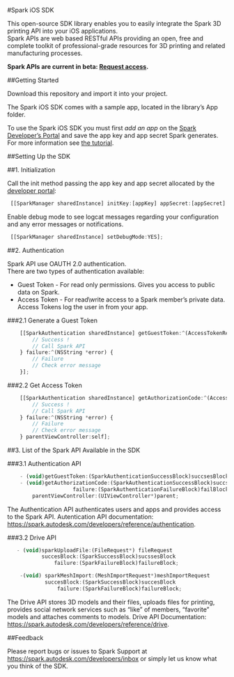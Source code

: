 #Spark iOS SDK

This open-source SDK library enables you to easily integrate the Spark 3D printing API into your iOS applications.<br>
Spark APIs are web based RESTful APIs providing an open, free and complete toolkit of professional-grade resources for 3D printing and related manufacturing processes. 

<b>Spark APIs are current in beta: [Request access](https://spark.autodesk.com/developers/).</b>

##Getting Started

Download this repository and import it into your project.

The Spark iOS SDK comes with a sample app, located in the library’s App folder.

To use the Spark iOS SDK you must first <i>add an app</i> on the [Spark Developer’s Portal](https://spark.autodesk.com/developers/myApps) and save the app key and app secret Spark generates. For more information see [the tutorial](https://spark.autodesk.com/developers/reference/introduction/tutorials/register-an-app).

##Setting Up the SDK

##1. Initialization

Call the init method passing the app key and app secret allocated by the [developer portal](https://spark.autodesk.com/developers/myApps):
```JavaScript
 [[SparkManager sharedInstance] initKey:[appKey] appSecret:[appSecret] envType:[ENV_TYPE]];
```
Enable debug mode to see logcat messages regarding your configuration and any error messages or notifications.<br>
```JavaScript
 [[SparkManager sharedInstance] setDebugMode:YES];
```

##2. Authentication

Spark API use OAUTH 2.0 authentication.<br>
There are two types of authentication available:<br>
* Guest Token - For read only permissions. Gives you access to public data on Spark.
* Access Token - For read\write access to a Spark member’s private data. Access Tokens log the user in from your app.

###2.1 Generate a Guest Token

```JavaScript
    [[SparkAuthentication sharedInstance] getGuestToken:^(AccessTokenResponse *responseObject) {
        // Success !
        // Call Spark API
    } failure:^(NSString *error) {
        // Failure
        // Check error message
    }];
```

###2.2  Get Access Token
```JavaScript
    [[SparkAuthentication sharedInstance] getAuthorizationCode:^(AccessTokenResponse *responseObject) {
        // Success !
        // Call Spark API
    } failure:^(NSString *error) {
        // Failure
        // Check error message
    } parentViewController:self];

```
##3. List of the Spark API Available in the SDK

###3.1 Authentication API
```JavaScript
    - (void)getGuestToken:(SparkAuthenticationSuccessBlock)succsesBlock failure:(SparkAuthenticationFailureBlock)failBlock;
    - (void)getAuthorizationCode:(SparkAuthenticationSuccessBlock)succsesBlock
                     failure:(SparkAuthenticationFailureBlock)failBlock
        parentViewController:(UIViewController*)parent;
```
The Authentication API authenticates users and apps and provides access to the Spark API. 
Autentication API documentation: https://spark.autodesk.com/developers/reference/authentication.

###3.2 Drive API
```JavaScript     
   - (void)sparkUploadFile:(FileRequest*) fileRequest
           succesBlock:(SparkSuccessBlock)sucssesBlock
               failure:(SparkFailureBlock)failureBlock;

    -(void) sparkMeshImport:(MeshImportRequest*)meshImportRequest
            succesBlock:(SparkSuccessBlock)succesBlock
                failure:(SparkFailureBlock)failureBlock;
```

The Drive API stores 3D models and their files, uploads files for printing, provides social network services such as “like” of members, “favorite” models and attaches comments to models. 
Drive API Documentation: https://spark.autodesk.com/developers/reference/drive.

##Feedback

Please report bugs or issues to Spark Support at https://spark.autodesk.com/developers/inbox or simply let us know what you think of the SDK.

